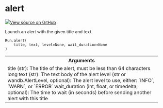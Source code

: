 # alert

<!-- Insert buttons and diff -->


[![](https://www.tensorflow.org/images/GitHub-Mark-32px.png)View source on GitHub](https://www.github.com/wandb/client/tree/master/wandb/sdk/wandb_run.py#L2037-L2066)




Launch an alert with the given title and text.

<pre class="devsite-click-to-copy prettyprint lang-py tfo-signature-link">
<code>Run.alert(
    title, text, level=None, wait_duration=None
)
</code></pre>



<!-- Placeholder for "Used in" -->


<!-- Tabular view -->
<table>
<tr><th>Arguments</th></tr>
<tr>
<td>
title (str): The title of the alert, must be less than 64 characters long
text (str): The text body of the alert
level (str or wandb.AlertLevel, optional): The alert level to use, either: `INFO`, `WARN`, or `ERROR`
wait_duration (int, float, or timedelta, optional): The time to wait (in seconds) before sending another alert
with this title
</td>
</tr>

</table>

